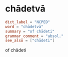 # chādetvā

``` toml
dict_label = "NCPED"
word = "chādetvā"
summary = "of chādeti"
grammar_comment = "absol."
see_also = ["chādeti"]
```

of chādeti

